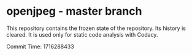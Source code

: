 # openjpeg - master branch

This repository contains the frozen state of the repository.
Its history is cleared. It is used only for static code
analysis with Codacy.

Commit Time: 1716288433